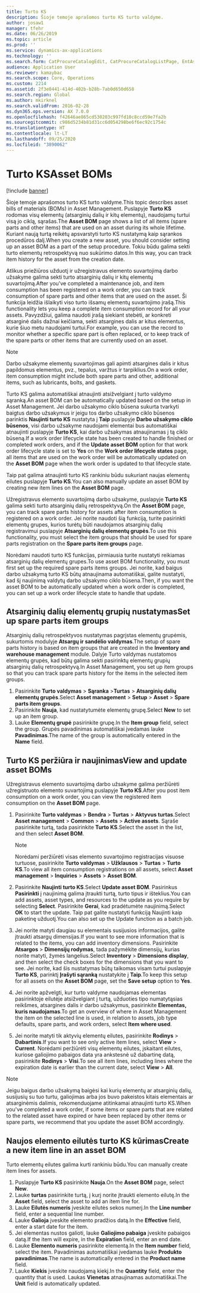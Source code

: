 ```yaml
---
title: Turto KS
description: Šioje temoje aprašomos turto KS turto valdyme.
author: josaw1
manager: tfehr
ms.date: 06/26/2019
ms.topic: article
ms.prod: ''
ms.service: dynamics-ax-applications
ms.technology: ''
ms.search.form: CatProcureCatalogEdit, CatProcureCatalogListPage, EntAssetStandardSparePartsItemGroup, EntAssetObjectBOM
audience: Application User
ms.reviewer: kamaybac
ms.search.scope: Core, Operations
ms.custom: 2214
ms.assetid: 2f3e0441-414d-402b-b28b-7ab0d650d658
ms.search.region: Global
ms.author: mkirknel
ms.search.validFrom: 2016-02-28
ms.dyn365.ops.version: AX 7.0.0
ms.openlocfilehash: f42646ae865cd530203c997fd10c8ccd59e7fa2b
ms.sourcegitcommit: c986d5234b81d31cc6d054298be6f6ec92c1754c
ms.translationtype: HT
ms.contentlocale: lt-LT
ms.lasthandoff: 09/25/2020
ms.locfileid: "3890062"
---
```

# <a name="asset-boms"></a><span data-ttu-id="f2af2-103">Turto KS</span><span class="sxs-lookup"><span data-stu-id="f2af2-103">Asset BOMs</span></span>

[!include [banner](../../includes/banner.md)]

 

<span data-ttu-id="f2af2-104">Šioje temoje aprašomos turto KS turto valdyme.</span><span class="sxs-lookup"><span data-stu-id="f2af2-104">This topic describes asset bills of materials (BOMs) in Asset Management.</span></span> <span data-ttu-id="f2af2-105">Puslapyje **Turto KS** rodomas visų elementų (atsarginių dalių ir kitų elementų), naudojamų turtui visą jo ciklą, sąrašas.</span><span class="sxs-lookup"><span data-stu-id="f2af2-105">The **Asset BOM** page shows a list of all items (spare parts and other items) that are used on an asset during its whole lifetime.</span></span> <span data-ttu-id="f2af2-106">Kuriant naują turtą reikėtų apsvarstyti turto KS nustatymą kaip sąrankos procedūros dalį.</span><span class="sxs-lookup"><span data-stu-id="f2af2-106">When you create a new asset, you should consider setting up an asset BOM as a part of the setup procedure.</span></span> <span data-ttu-id="f2af2-107">Tokiu būdu galima sekti turto elementų retrospektyvą nuo sukūrimo datos.</span><span class="sxs-lookup"><span data-stu-id="f2af2-107">In this way, you can track item history for the asset from the creation date.</span></span>

<span data-ttu-id="f2af2-108">Atlikus priežiūros užduotį ir užregistravus elemento suvartojimą darbo užsakyme galima sekti turto atsarginių dalių ir kitų elementų suvartojimą.</span><span class="sxs-lookup"><span data-stu-id="f2af2-108">After you've completed a maintenance job, and item consumption has been registered on a work order, you can track consumption of spare parts and other items that are used on the asset.</span></span> <span data-ttu-id="f2af2-109">Ši funkcija leidžia išlaikyti viso turto išsamų elementų suvartojimo įrašą.</span><span class="sxs-lookup"><span data-stu-id="f2af2-109">This functionality lets you keep a complete item consumption record for all your assets.</span></span> <span data-ttu-id="f2af2-110">Pavyzdžiui, galima naudoti įrašą siekiant stebėti, ar konkreti atsarginė dalis dažnai keičiama, sekti atsargines dalis ar kitus elementus, kurie šiuo metu naudojami turtui.</span><span class="sxs-lookup"><span data-stu-id="f2af2-110">For example, you can use the record to monitor whether a specific spare part is often replaced, or to keep track of the spare parts or other items that are currently used on an asset.</span></span>

> [!NOTE]
> <span data-ttu-id="f2af2-111">Darbo užsakyme elementų suvartojimas gali apimti atsargines dalis ir kitus papildomus elementus, pvz., tepalus, varžtus ir tarpiklius.</span><span class="sxs-lookup"><span data-stu-id="f2af2-111">On a work order, item consumption might include both spare parts and other, additional items, such as lubricants, bolts, and gaskets.</span></span>

<span data-ttu-id="f2af2-112">Turto KS galima automatiškai atnaujinti atsižvelgiant į turto valdymo sąranką.</span><span class="sxs-lookup"><span data-stu-id="f2af2-112">An asset BOM can be automatically updated based on the setup in Asset Management.</span></span> <span data-ttu-id="f2af2-113">Jei darbo užsakymo ciklo būsena sukurta tvarkyti baigtus darbo užsakymus ir jeigu tos darbo užsakymo ciklo būsenos parinktis **Naujinti turto KS** nustatyta į **Taip** puslapyje **Darbo užsakymo ciklo būsenos**, visi darbo užsakyme naudojami elementai bus automatiškai atnaujinti puslapyje **Turto KS**, kai darbo užsakymas atnaujinamas į tą ciklo būseną.</span><span class="sxs-lookup"><span data-stu-id="f2af2-113">If a work order lifecycle state has been created to handle finished or completed work orders, and if the **Update asset BOM** option for that work order lifecycle state is set to **Yes** on the **Work order lifecycle states** page, all items that are used on the work order will be automatically updated on the **Asset BOM** page when the work order is updated to that lifecycle state.</span></span> 


<span data-ttu-id="f2af2-114">Taip pat galima atnaujinti turto KS rankiniu būdu sukuriant naujas elementų eilutes puslapyje **Turto KS**.</span><span class="sxs-lookup"><span data-stu-id="f2af2-114">You can also manually update an asset BOM by creating new item lines on the **Asset BOM** page.</span></span>

<span data-ttu-id="f2af2-115">Užregistravus elemento suvartojimą darbo užsakyme, puslapyje **Turto KS** galima sekti turto atsarginių dalių retrospektyvą.</span><span class="sxs-lookup"><span data-stu-id="f2af2-115">On the **Asset BOM** page, you can track spare parts history for assets after item consumption is registered on a work order.</span></span> <span data-ttu-id="f2af2-116">Jei norite naudoti šią funkciją, turite pasirinkti elementų grupes, kurios turėtų būti naudojamos atsarginių dalių registravimui puslapyje **Atsarginių dalių elementų grupės**.</span><span class="sxs-lookup"><span data-stu-id="f2af2-116">To use this functionality, you must select the item groups that should be used for spare parts registration on the **Spare parts item groups** page.</span></span>

<span data-ttu-id="f2af2-117">Norėdami naudoti turto KS funkcijas, pirmiausia turite nustatyti reikiamas atsarginių dalių elementų grupes.</span><span class="sxs-lookup"><span data-stu-id="f2af2-117">To use asset BOM functionality, you must first set up the required spare parts items groups.</span></span> <span data-ttu-id="f2af2-118">Jei norite, kad baigus darbo užsakymą turto KS būtų atnaujinama automatiškai, galite nustatyti, kad šį naujinimą valdytų darbo užsakymo ciklo būsena.</span><span class="sxs-lookup"><span data-stu-id="f2af2-118">Then, if you want the asset BOM to be automatically updated when a work order is completed, you can set up a work order lifecycle state to handle that update.</span></span> 


## <a name="set-up-spare-parts-item-groups"></a><span data-ttu-id="f2af2-119">Atsarginių dalių elementų grupių nustatymas</span><span class="sxs-lookup"><span data-stu-id="f2af2-119">Set up spare parts item groups</span></span>

<span data-ttu-id="f2af2-120">Atsarginių dalių retrospektyvos nustatymas pagrįstas elementų grupėmis, sukurtomis modulyje **Atsargų ir sandėlio valdymas**.</span><span class="sxs-lookup"><span data-stu-id="f2af2-120">The setup of spare parts history is based on item groups that are created in the **Inventory and warehouse management** module.</span></span> <span data-ttu-id="f2af2-121">Dalyje Turto valdymas nustatomos elementų grupės, kad būtų galima sekti pasirinktų elementų grupių atsarginių dalių retrospektyvą.</span><span class="sxs-lookup"><span data-stu-id="f2af2-121">In Asset Management, you set up item groups so that you can track spare parts history for the items in the selected item groups.</span></span>

1. <span data-ttu-id="f2af2-122">Pasirinkite **Turto valdymas** \> **Sąranka** \>**Turtas** \> **Atsarginių dalių elementų grupės**.</span><span class="sxs-lookup"><span data-stu-id="f2af2-122">Select **Asset management** \> **Setup** \> **Asset** \> **Spare parts item groups**.</span></span>
2. <span data-ttu-id="f2af2-123">Pasirinkite **Nauja**, kad nustatytumėte elementų grupę.</span><span class="sxs-lookup"><span data-stu-id="f2af2-123">Select **New** to set up an item group.</span></span>
3. <span data-ttu-id="f2af2-124">Lauke **Elementų grupė** pasirinkite grupę.</span><span class="sxs-lookup"><span data-stu-id="f2af2-124">In the **Item group** field, select the group.</span></span> <span data-ttu-id="f2af2-125">Grupės pavadinimas automatiškai įvedamas lauke **Pavadinimas**.</span><span class="sxs-lookup"><span data-stu-id="f2af2-125">The name of the group is automatically entered in the **Name** field.</span></span>

## <a name="view-and-update-asset-boms"></a><span data-ttu-id="f2af2-126">Turto KS peržiūra ir naujinimas</span><span class="sxs-lookup"><span data-stu-id="f2af2-126">View and update asset BOMs</span></span>

<span data-ttu-id="f2af2-127">Užregistravus elemento suvartojimą darbo užsakyme galima peržiūrėti užregistruoto elemento suvartojimą puslapyje **Turto KS**.</span><span class="sxs-lookup"><span data-stu-id="f2af2-127">After you post item consumption on a work order, you can view the registered item consumption on the **Asset BOM** page.</span></span>

1. <span data-ttu-id="f2af2-128">Pasirinkite **Turto valdymas** \> **Bendra** \> **Turtas** \> **Aktyvus turtas**.</span><span class="sxs-lookup"><span data-stu-id="f2af2-128">Select **Asset management** \> **Common** \> **Assets** \> **Active assets**.</span></span> <span data-ttu-id="f2af2-129">Sąraše pasirinkite turtą, tada pasirinkite **Turto KS**.</span><span class="sxs-lookup"><span data-stu-id="f2af2-129">Select the asset in the list, and then select **Asset BOM**.</span></span>

    > [!NOTE]
    > <span data-ttu-id="f2af2-130">Norėdami peržiūrėti visas elemento suvartojimo registracijas visuose turtuose, pasirinkite **Turto valdymas** \> **Užklausos** \> **Turtas** \> **Turto KS**.</span><span class="sxs-lookup"><span data-stu-id="f2af2-130">To view all item consumption registrations on all assets, select **Asset management** \> **Inquiries** \> **Assets** \> **Asset BOM**.</span></span>

2. <span data-ttu-id="f2af2-131">Pasirinkite **Naujinti turto KS**.</span><span class="sxs-lookup"><span data-stu-id="f2af2-131">Select **Update asset BOM**.</span></span> <span data-ttu-id="f2af2-132">Pasirinkus **Pasirinkti** į naujinimą galima įtraukti turtą, turto tipus ir išteklius.</span><span class="sxs-lookup"><span data-stu-id="f2af2-132">You can add assets, asset types, and resources to the update as you require by selecting **Select**.</span></span> <span data-ttu-id="f2af2-133">Pasirinkite **Gerai**, kad pradėtumėte naujinimą.</span><span class="sxs-lookup"><span data-stu-id="f2af2-133">Select **OK** to start the update.</span></span> <span data-ttu-id="f2af2-134">Taip pat galite nustatyti funkciją Naujinti kaip paketinę užduotį.</span><span class="sxs-lookup"><span data-stu-id="f2af2-134">You can also set up the Update function as a batch job.</span></span>
3. <span data-ttu-id="f2af2-135">Jei norite matyti daugiau su elementais susijusios informacijos, galite įtraukti atsargų dimensijas.</span><span class="sxs-lookup"><span data-stu-id="f2af2-135">If you want to see more information that is related to the items, you can add inventory dimensions.</span></span> <span data-ttu-id="f2af2-136">Pasirinkite **Atsargos** \> **Dimensijų rodymas**, tada pažymėkite dimensijų, kurias norite matyti, žymės langelius.</span><span class="sxs-lookup"><span data-stu-id="f2af2-136">Select **Inventory** \> **Dimensions display**, and then select the check boxes for the dimensions that you want to see.</span></span> <span data-ttu-id="f2af2-137">Jei norite, kad šis nustatymas būtų taikomas visam turtui puslapyje **Turto KS**, parinktį **Įrašyti sąranką** nustatykite į **Taip**.</span><span class="sxs-lookup"><span data-stu-id="f2af2-137">To keep this setup for all assets on the **Asset BOM** page, set the **Save setup** option to **Yes**.</span></span>
4. <span data-ttu-id="f2af2-138">Jei norite apžvelgti, kur turto valdyme naudojamas elementas pasirinktoje eilutėje atsižvelgiant į turtą, užduoties tipo numatytąsias reikšmes, atsargines dalis ir darbo užsakymus, pasirinkite **Elementas, kuris naudojamas**.</span><span class="sxs-lookup"><span data-stu-id="f2af2-138">To get an overview of where in Asset Management the item on the selected line is used, in relation to assets, job type defaults, spare parts, and work orders, select **Item where used**.</span></span> 
5. <span data-ttu-id="f2af2-139">Jei norite matyti tik aktyvių elementų eilutes, pasirinkite **Rodinys** \> **Dabartinis**.</span><span class="sxs-lookup"><span data-stu-id="f2af2-139">If you want to see only active item lines, select **View** \> **Current**.</span></span> <span data-ttu-id="f2af2-140">Norėdami peržiūrėti visų elementų eilutes, įskaitant eilutes, kuriose galiojimo pabaigos data yra ankstesnė už dabartinę datą, pasirinkite **Rodinys** \> **Visi**.</span><span class="sxs-lookup"><span data-stu-id="f2af2-140">To see all item lines, including lines where the expiration date is earlier than the current date, select **View** \> **All**.</span></span>

> [!NOTE]
> <span data-ttu-id="f2af2-141">Jeigu baigus darbo užsakymą baigėsi kai kurių elementų ar atsarginių dalių, susijusių su tuo turtu, galiojimas arba jos buvo pakeistos kitais elementais ar atsarginėmis dalimis, rekomenduojame atitinkamai atnaujinti turto KS.</span><span class="sxs-lookup"><span data-stu-id="f2af2-141">When you've completed a work order, if some items or spare parts that are related to the related asset have expired or have been replaced by other items or spare parts, we recommend that you update the asset BOM accordingly.</span></span>

## <a name="create-a-new-item-line-in-an-asset-bom"></a><span data-ttu-id="f2af2-142">Naujos elemento eilutės turto KS kūrimas</span><span class="sxs-lookup"><span data-stu-id="f2af2-142">Create a new item line in an asset BOM</span></span>

<span data-ttu-id="f2af2-143">Turto elementų eilutes galima kurti rankiniu būdu.</span><span class="sxs-lookup"><span data-stu-id="f2af2-143">You can manually create item lines for assets.</span></span>

1. <span data-ttu-id="f2af2-144">Puslapyje **Turto KS** pasirinkite **Nauja**.</span><span class="sxs-lookup"><span data-stu-id="f2af2-144">On the **Asset BOM** page, select **New**.</span></span>
2. <span data-ttu-id="f2af2-145">Lauke **turtas** pasirinkite turtą, į kurį norite įtraukti elemento eilutę.</span><span class="sxs-lookup"><span data-stu-id="f2af2-145">In the **Asset** field, select the asset to add an item line for.</span></span>
3. <span data-ttu-id="f2af2-146">Lauke **Eilutės numeris** įveskite eilutės sekos numerį.</span><span class="sxs-lookup"><span data-stu-id="f2af2-146">In the **Line number** field, enter a sequential line number.</span></span>
4. <span data-ttu-id="f2af2-147">Lauke **Galioja** įveskite elemento pradžios datą.</span><span class="sxs-lookup"><span data-stu-id="f2af2-147">In the **Effective** field, enter a start date for the item.</span></span>
5. <span data-ttu-id="f2af2-148">Jei elementas nustos galioti, lauke **Galiojimo pabaiga** įveskite pabaigos datą.</span><span class="sxs-lookup"><span data-stu-id="f2af2-148">If the item will expire, in the **Expiration** field, enter an end date.</span></span>
6. <span data-ttu-id="f2af2-149">Lauke **Elemento numeris** pasirinkite elementą.</span><span class="sxs-lookup"><span data-stu-id="f2af2-149">In the **Item number** field, select the item.</span></span> <span data-ttu-id="f2af2-150">Pavadinimas automatiškai įvedamas lauke **Produkto pavadinimas**.</span><span class="sxs-lookup"><span data-stu-id="f2af2-150">The name is automatically entered in the **Product name** field.</span></span>
7. <span data-ttu-id="f2af2-151">Lauke **Kiekis** įveskite naudojamą kiekį.</span><span class="sxs-lookup"><span data-stu-id="f2af2-151">In the **Quantity** field, enter the quantity that is used.</span></span> <span data-ttu-id="f2af2-152">Laukas **Vienetas** atnaujinamas automatiškai.</span><span class="sxs-lookup"><span data-stu-id="f2af2-152">The **Unit** field is automatically updated.</span></span>
